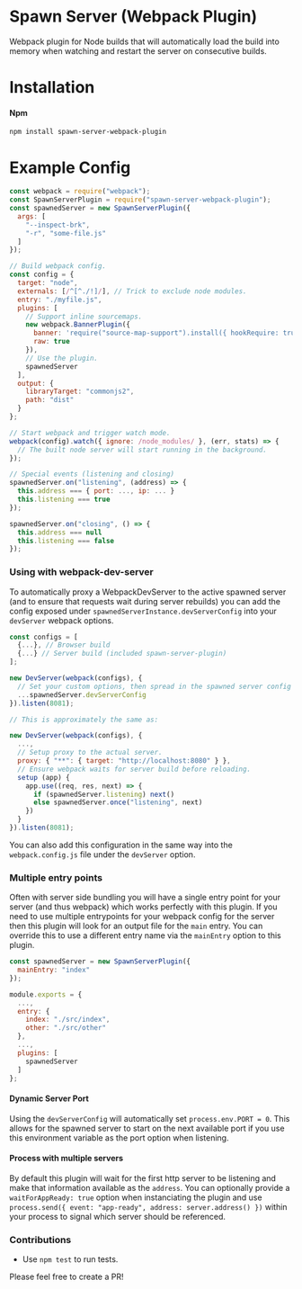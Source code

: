 # Spawn Server (Webpack Plugin)

Webpack plugin for Node builds that will automatically load the build into memory when watching and restart the server on consecutive builds.

# Installation

#### Npm

```console
npm install spawn-server-webpack-plugin
```

# Example Config

```javascript
const webpack = require("webpack");
const SpawnServerPlugin = require("spawn-server-webpack-plugin");
const spawnedServer = new SpawnServerPlugin({
  args: [
    "--inspect-brk",
    "-r", "some-file.js"
  ]
});

// Build webpack config.
const config = {
  target: "node",
  externals: [/^[^./!]/], // Trick to exclude node modules.
  entry: "./myfile.js",
  plugins: [
    // Support inline sourcemaps.
    new webpack.BannerPlugin({
      banner: 'require("source-map-support").install({ hookRequire: true })',
      raw: true
    }),
    // Use the plugin.
    spawnedServer
  ],
  output: {
    libraryTarget: "commonjs2",
    path: "dist"
  }
};

// Start webpack and trigger watch mode.
webpack(config).watch({ ignore: /node_modules/ }, (err, stats) => {
  // The built node server will start running in the background.
});

// Special events (listening and closing)
spawnedServer.on("listening", (address) => {
  this.address === { port: ..., ip: ... }
  this.listening === true
});

spawnedServer.on("closing", () => {
  this.address === null
  this.listening === false
});
```

### Using with webpack-dev-server

To automatically proxy a WebpackDevServer to the active spawned server (and to ensure that requests wait during server rebuilds) you can add the config exposed under `spawnedServerInstance.devServerConfig` into your `devServer` webpack options.

```js
const configs = [
  {...}, // Browser build
  {...} // Server build (included spawn-server-plugin)
];

new DevServer(webpack(configs), {
  // Set your custom options, then spread in the spawned server config
  ...spawnedServer.devServerConfig
}).listen(8081);

// This is approximately the same as:

new DevServer(webpack(configs), {
  ...,
  // Setup proxy to the actual server.
  proxy: { "**": { target: "http://localhost:8080" } },
  // Ensure webpack waits for server build before reloading.
  setup (app) {
    app.use((req, res, next) => {
      if (spawnedServer.listening) next()
      else spawnedServer.once("listening", next)
    })
  }
}).listen(8081);
```

You can also add this configuration in the same way into the `webpack.config.js` file under the `devServer` option.

### Multiple entry points

Often with server side bundling you will have a single entry point for your server (and thus webpack) which works perfectly with this plugin.
If you need to use multiple entrypoints for your webpack config for the server then this plugin will look for an output file for the `main` entry. You can override this to use a different entry name via the `mainEntry` option to this plugin.

```js
const spawnedServer = new SpawnServerPlugin({
  mainEntry: "index"
});

module.exports = {
  ...,
  entry: {
    index: "./src/index",
    other: "./src/other"
  },
  ...,
  plugins: [
    spawnedServer
  ]
};
```

#### Dynamic Server Port

Using the `devServerConfig` will automatically set `process.env.PORT = 0`. This allows for the spawned server to start on the next available port if you use this environment variable as the port option when listening.

#### Process with multiple servers

By default this plugin will wait for the first http server to be listening and make that information available as the `address`. You can optionally provide a `waitForAppReady: true` option when instanciating the plugin and use `process.send({ event: "app-ready", address: server.address() })` within your process to signal which server should be referenced.

### Contributions

- Use `npm test` to run tests.

Please feel free to create a PR!
